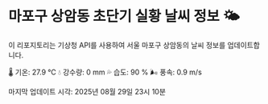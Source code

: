 
# 마포구 상암동 초단기 실황 날씨 정보 🌤️

이 리포지토리는 기상청 API를 사용하여 서울 마포구 상암동의 날씨 정보를 업데이트합니다. 

🌡️ 기온: 27.9 ℃
💧 강수량: 0 mm
💦 습도: 90 %
🌬️ 풍속: 0.9 m/s

마지막 업데이트 시각: 2025년 08월 29일 23시 10분    
